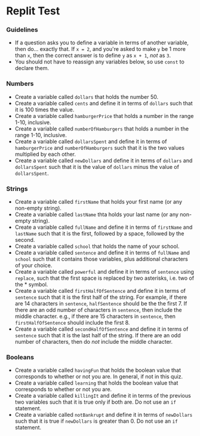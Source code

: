 # Replit Test

### Guidelines

* If a question asks you to define a variable in terms of another variable, then do... exactly that. If `x = 2`, and you're asked to make `y` be 1 more than `x`, then the correct answer is to define `y` as `x + 1`, _not_ as `3`.
* You should not have to reassign any variables below, so use `const` to declare them.


### Numbers

* Create a variable called `dollars` that holds the number 50.
* Create a variable called `cents` and define it in terms of `dollars` such that it is 100 times the value.
* Create a variable called `hamburgerPrice` that holds a number in the range 1-10, inclusive.
* Create a variable called `numberOfHamburgers` that holds a number in the range 1-10, inclusive.
* Create a variable called `dollarsSpent` and define it in terms of `hamburgerPrice` and `numberOfHamburgers` such that it is the two values multiplied by each other.
* Create a variable called `newDollars` and define it in terms of `dollars` and `dollarsSpent` such that it is the value of `dollars` minus the value of `dollarsSpent`.


### Strings

* Create a variable called `firstName` that holds your first name (or any non-empty string).
* Create a variable called `lastName` thta holds your last name (or any non-empty string).
* Create a variable called `fullName` and define it in terms of `firstName` and `lastName` such that it is the first, followed by a space, followed by the second.
* Create a variable called `school` that holds the name of your school.
* Create a variable called `sentence` and define it in terms of `fullName` and `school` such that it contains those variables, plus additional characters of your choice.
* Create a variable called `powerful` and define it in terms of `sentence` using `replace`, such that the first space is replaced by two asterisks, i.e. two of the * symbol.
* Create a variable called `firstHalfOfSentence` and define it in terms of `sentence` such that it is the first half of the string. For example, if there are 14 characters in `sentence`, `halfSentence` should be the the first 7. If there are an odd number of characters in `sentence`, then include the middle character. e.g., if there are 15 characters in `sentence`, then `firstHalfOfSentence` should include the first 8.
* Create a variable called `secondHalfOfSentence` and define it in terms of `sentence` such that it is the last half of the string. If there are an odd number of characters, then do _not_ include the middle character.


### Booleans

* Create a variable called `havingFun` that holds the boolean value that corresponds to whether or not you are. In general, if not in this quiz.
* Create a variable called `learning` that holds the boolean value that corresponds to whether or not you are.
* Create a variable called `killingIt` and define it in terms of the previous two variables such that it is true only if both are. Do not use an `if` statement.
* Create a variable called `notBankrupt` and define it in terms of `newDollars` such that it is true if `newDollars` is greater than 0. Do not use an `if` statement.
